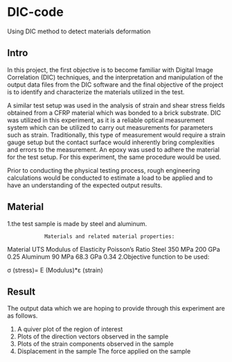# DIC-code
Using DIC method to detect materials deformation

## Intro
  In this project, the first objective is to become familiar with Digital Image Correlation (DIC) techniques, and the interpretation and manipulation of the output data files from the DIC software and the final objective of the project is to identify and characterize the materials utilized in the test.
  
  A similar test setup was used in the analysis of strain and shear stress fields obtained from a CFRP material which was bonded to a brick substrate. DIC was utilized in this experiment, as it is a reliable optical measurement system which can be utilized to carry out measurements for parameters such as strain. Traditionally, this type of measurement would require a strain gauge setup but the contact surface would inherently bring complexities and errors to the measurement. An epoxy was used to adhere the material for the test setup. For this experiment, the same procedure would be used. 
  
  Prior to conducting the physical testing process, rough engineering calculations would be conducted to estimate a load to be applied and to have an understanding of the expected output results. 

## Material
  1.the test sample is made by steel and aluminum.
  
                Materials and related material properties:
Material	        UTS	           Modulus of Elasticity 	         Poisson’s Ratio
Steel	            350 MPa	             200 GPa	                      0.25
Aluminum 	        90 MPa	             68.3 GPa	                      0.34
  2.Objective function to be used:
  
  σ (stress)= E  (Modulus)*ε (strain)
  
## Result
The output data which we are hoping to provide through this experiment are as follows. 
1.	A quiver plot of the region of interest 
2.	Plots of the direction vectors observed in the sample 
3.	Plots of the strain components observed in the sample
4.	Displacement in the sample 
The force applied on the sample 
